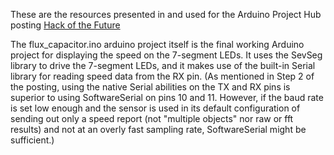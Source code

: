 These are the resources presented in and used for the Arduino Project Hub posting [Hack of the Future](https://create.arduino.cc/projecthub/jimwhitfield/hack-of-the-future-a-flux-capacitor-with-omnipresense-radar-c6e954?ref=search&ref_id=hack%20of%20the%20future&offset=0)

The flux_capacitor.ino arduino project itself is the final working Arduino project for displaying the speed on the 7-segment LEDs.  It uses the SevSeg library to drive the 7-segment LEDs, and it makes use of the built-in Serial library for reading speed data from the RX pin.  (As mentioned in Step 2 of the posting, using the native Serial abilities on the TX and RX pins is superior to using SoftwareSerial on pins 10 and 11.  However, if the baud rate is set low enough and the sensor is used in its default configuration of sending out only a speed report (not "multiple objects" nor raw or fft results) and not at an overly fast sampling rate, SoftwareSerial might be sufficient.)  
